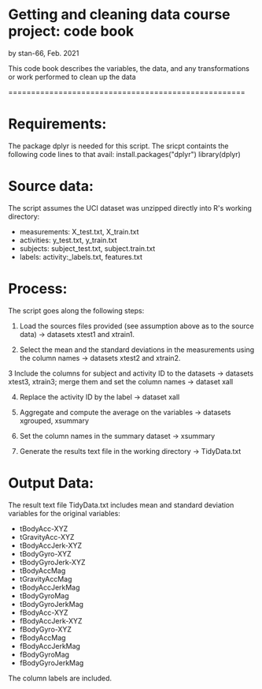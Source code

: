 Getting and cleaning data course project: code book
===================================================

by stan-66, Feb. 2021


This code book describes the variables, the data, and any transformations or work performed to clean up the data

====================================================

Requirements:
=============
The package dplyr is needed for this script. The sricpt containts the following code lines to that avail:
install.packages("dplyr")
library(dplyr)

Source data:
============
The script assumes the UCI dataset was unzipped directly into R's working directory:
- measurements: X_test.txt, X_train.txt
- activities: y_test.txt, y_train.txt
- subjects: subject_test.txt, subject.train.txt
- labels: activity:_labels.txt, features.txt

Process:
========
The script goes along the following steps:
1. Load the sources files provided (see assumption above as to the source data) -> datasets xtest1 and xtrain1.

2. Select the mean and the standard deviations in the measurements using the column names -> datasets xtest2 and xtrain2.

3  Include the columns for subject and activity ID to the datasets -> datasets xtest3, xtrain3; merge them and set the column names -> dataset xall

4. Replace the activity ID by the label -> dataset xall

5. Aggregate and compute the average on the variables -> datasets xgrouped, xsummary

6. Set the column names in the summary dataset -> xsummary

7. Generate the results text file in the working directory -> TidyData.txt


Output Data:
============
The result text file TidyData.txt includes mean and standard deviation variables for the original variables:
- tBodyAcc-XYZ
- tGravityAcc-XYZ
- tBodyAccJerk-XYZ
- tBodyGyro-XYZ
- tBodyGyroJerk-XYZ
- tBodyAccMag
- tGravityAccMag
- tBodyAccJerkMag
- tBodyGyroMag
- tBodyGyroJerkMag
- fBodyAcc-XYZ
- fBodyAccJerk-XYZ
- fBodyGyro-XYZ
- fBodyAccMag
- fBodyAccJerkMag
- fBodyGyroMag
- fBodyGyroJerkMag

The column labels are included.
